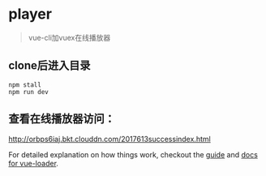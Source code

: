 # player

> vue-cli加vuex在线播放器

## clone后进入目录

``` 
npm stall 
npm run dev
```
## 查看在线播放器访问：
http://orbps6iaj.bkt.clouddn.com/2017613successindex.html


For detailed explanation on how things work, checkout the [guide](http://vuejs-templates.github.io/webpack/) and [docs for vue-loader](http://vuejs.github.io/vue-loader).
